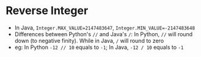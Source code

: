 # Reverse Integer
+ In Java, `Integer.MAX_VALUE=2147483647`, `Integer.MIN_VALUE=-2147483648`
+ Differences between Python's `//` and Java's `/`: In Python, `//` will round down (to negative finity). While in Java, `/` will round to zero
+ eg: In Python `-12 // 10` equals to `-1`; In Java, `-12 / 10` equals to `-1`